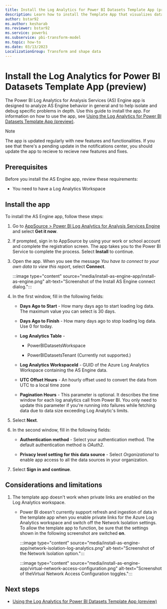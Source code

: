 ```yaml
---
title: Install the Log Analytics for Power BI Datasets Template App (preview)
description: Learn how to install the Template App that visualizes dataset activity from the Analysis Services.
author: bstar92
ms.author: kesharab
ms.reviewer: bstar92
ms.service: powerbi
ms.subservice: pbi-transform-model
ms.topic: how-to
ms.date: 03/13/2023
LocalizationGroup: Transform and shape data
---
```

# Install the Log Analytics for Power BI Datasets Template App (preview)

The Power BI Log Analytics for Analysis Services (AS) Engine app is designed to analyze AS Engine behavior in general and to help isolate and debug specific problems in depth. Use this guide to install the app. For information on how to use the app, see [Using the Log Analytics for Power BI Datasets Template App (preview)](desktop-loganalytics-reportguide-datasets.md).

>[!NOTE]
>The app is updated regularly with new features and functionalities. If you see that there's a pending update in the notifications center, you should update the app to recieve to recieve new features and fixes.
>
## Prerequisites

Before you install the AS Engine app, review these requirements:

* You need to have a Log Analytics Workspace

## Install the app

To install the AS Engine app, follow these steps:

1. Go to [AppSource > Power BI Log Analytics for Analysis Services Engine](https://appsource.microsoft.com/product/power-bi/pbi_pcmm.powerbiloganalyticsforasengine) and select **Get it now**.

1. If prompted, sign in to AppSource by using your work or school account and complete the registration screen. The app takes you to the Power BI Service to complete the process. Select **Install** to continue.

1. Open the app. When you see the message *You have to connect to your own data to view this report*, select **Connect**.

    :::image type="content" source="media/install-as-engine-app/install-as-engine.png" alt-text="Screenshot of the Install AS Engine connect dialog.":::

1. In the first window, fill in the following fields:

    * **Days Ago to Start** - How many days ago to start loading log data. The maximum value you can select is 30 days.

    * **Days Ago to Finish** - How many days ago to stop loading log data. Use 0 for today.
    * **Log Analytics Table** -
 
       * PowerBIDatasetsWorkspace

       * PowerBIDatasetsTenant (Currently not supported.)

    * **Log Analytics WorkspaceId** - GUID of the Azure Log Analytics Workspace containing the AS Engine data.

    * **UTC Offset Hours** - An hourly offset used to convert the data from UTC to a local time zone

    * **Pagination Hours** - This parameter is optional. It describes the time window for each log analytics call from Power BI. You only need to update this parameter if you're running into failures while fetching data due to data size exceeding Log Analytic's limits.

1. Select **Next**.

1. In the second window, fill in the following fields:

   * **Authentication method** - Select your authentication method. The default authentication method is *OAuth2*.

   * **Privacy level setting for this data source** - Select *Organizational* to enable app access to all the data sources in your organization.

1. Select **Sign in and continue**.

## Considerations and limitations

1. The template app doesn't work when private links are enabled on the Log Analytics workspace.
    * Power BI doesn't currently support refresh and ingestion of data in the template app when you enable private links for the Azure Log Analytics workspace and switch off the Network Isolation settings. To allow the template app to function, be sure that the settings shown in the following screenshot are switched **on**.

        :::image type="content" source="media/install-as-engine-app/network-isolation-log-analytics.png" alt-text="Screenshot of the Network Isolation option.":::

        :::image type="content" source="media/install-as-engine-app/virtual-network-access-configuration.png" alt-text="Screenshot of theVirtual Network Access Configuration toggles.":::

## Next steps

* [Using the Log Analytics for Power BI Datasets Template App (preview)](desktop-loganalytics-reportguide-datasets.md)
